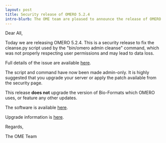 ```yaml
---
layout: post
title: Security release of OMERO 5.2.4
intro-blurb: The OME team are pleased to announce the release of OMERO 5.2.4
---
```

Dear All,

Today we are releasing OMERO 5.2.4. This is a security release to fix
the cleanse.py script used by the "bin/omero admin cleanse" command,
which was not properly respecting user permissions and may lead to
data loss.

Full details of the issue are available
[here](https://www.openmicroscopy.org/site/products/omero/secvuln/2016-SV1-cleanse).

The script and command have now been made admin-only. It is highly
suggested that you upgrade your server or apply the patch available
from the security page.

This release **does not** upgrade the version of Bio-Formats which
OMERO uses, or feature any other updates.

The software is available
[here](http://downloads.openmicroscopy.org/omero/5.2.4).

Upgrade information is
[here](http://www.openmicroscopy.org/site/support/omero5.2/sysadmins/server-upgrade.html).

Regards,

The OME Team